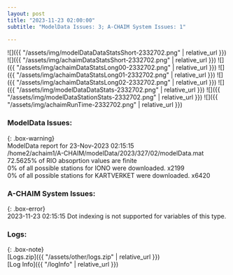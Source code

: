 ```yaml
---
layout: post
title: "2023-11-23 02:00:00"
subtitle: "ModelData Issues: 3; A-CHAIM System Issues: 1"

---
```


![]({{ "/assets/img/modelDataDataStatsShort-2332702.png" | relative_url }})
![]({{ "/assets/img/achaimDataStatsShort-2332702.png" | relative_url }})
![]({{ "/assets/img/achaimDataStatsLong00-2332702.png" | relative_url }})
![]({{ "/assets/img/achaimDataStatsLong01-2332702.png" | relative_url }})
![]({{ "/assets/img/achaimDataStatsLong02-2332702.png" | relative_url }})
![]({{ "/assets/img/modelDataDataStats-2332702.png" | relative_url }})
![]({{ "/assets/img/modelDataStationStats-2332702.png" | relative_url }})
![]({{ "/assets/img/achaimRunTime-2332702.png" | relative_url }})


### ModelData Issues:  
  
{: .box-warning}  
 ModelData report for 23-Nov-2023 02:15:15   
 /home2/achaim1/A-CHAIM/modelData/2023/327/02/modelData.mat   
 72.5625% of RIO absoprtion values are finite   
 0% of all possible stations for IONO were downloaded. x2199   
 0% of all possible stations for KARTVERKET were downloaded. x6420   
  
### A-CHAIM System Issues:  
  
{: .box-error}  
2023-11-23 02:15:15 Dot indexing is not supported for variables of this type.  

### Logs:  
  
{: .box-note}  
[Logs.zip]({{ "/assets/other/logs.zip" | relative_url }})  
[Log Info]({{ "/logInfo" | relative_url }})  
